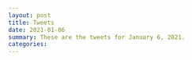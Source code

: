 ```yaml
---
layout: post
title: Tweets
date: 2021-01-06
summary: These are the tweets for January 6, 2021.
categories:
---
```


